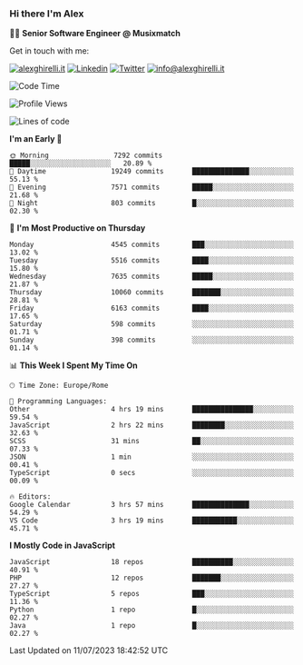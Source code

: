 ### Hi there I'm Alex

👨‍💻 __Senior Software Engineer @ Musixmatch__

Get in touch with me:

[![alexghirelli.it](https://img.shields.io/static/v1?label=alexghirelli.it&message=%20&color=red&logo=&style=flat-square&logoColor=white)](https://www.alexghirelli.it/)
[![Linkedin](https://img.shields.io/static/v1?label=Linkedin&message=%20&color=blue&logo=Linkedin&style=flat-square&logoColor=white)](https://linkedin.com/in/alexghirelli)
[![Twitter](https://img.shields.io/static/v1?label=Twitter&message=%20&color=blue&logo=Twitter&style=flat-square&logoColor=white)](https://twitter.com/alexGhirelli)
[![info@alexghirelli.it](https://img.shields.io/static/v1?label=info@alexghirelli.it&message=%20&color=red&logo=gmail&style=flat-square&logoColor=white)](mailto:info@alexghirelli.it)

<!--START_SECTION:waka-->
![Code Time](http://img.shields.io/badge/Code%20Time-7%2C477%20hrs%2011%20mins-blue)

![Profile Views](http://img.shields.io/badge/Profile%20Views-2-blue)

![Lines of code](https://img.shields.io/badge/From%20Hello%20World%20I%27ve%20Written-70.4%20million%20lines%20of%20code-blue)

**I'm an Early 🐤** 

```text
🌞 Morning                7292 commits        █████░░░░░░░░░░░░░░░░░░░░   20.89 % 
🌆 Daytime                19249 commits       ██████████████░░░░░░░░░░░   55.13 % 
🌃 Evening                7571 commits        █████░░░░░░░░░░░░░░░░░░░░   21.68 % 
🌙 Night                  803 commits         █░░░░░░░░░░░░░░░░░░░░░░░░   02.30 % 
```
📅 **I'm Most Productive on Thursday** 

```text
Monday                   4545 commits        ███░░░░░░░░░░░░░░░░░░░░░░   13.02 % 
Tuesday                  5516 commits        ████░░░░░░░░░░░░░░░░░░░░░   15.80 % 
Wednesday                7635 commits        █████░░░░░░░░░░░░░░░░░░░░   21.87 % 
Thursday                 10060 commits       ███████░░░░░░░░░░░░░░░░░░   28.81 % 
Friday                   6163 commits        ████░░░░░░░░░░░░░░░░░░░░░   17.65 % 
Saturday                 598 commits         ░░░░░░░░░░░░░░░░░░░░░░░░░   01.71 % 
Sunday                   398 commits         ░░░░░░░░░░░░░░░░░░░░░░░░░   01.14 % 
```


📊 **This Week I Spent My Time On** 

```text
🕑︎ Time Zone: Europe/Rome

💬 Programming Languages: 
Other                    4 hrs 19 mins       ███████████████░░░░░░░░░░   59.54 % 
JavaScript               2 hrs 22 mins       ████████░░░░░░░░░░░░░░░░░   32.63 % 
SCSS                     31 mins             ██░░░░░░░░░░░░░░░░░░░░░░░   07.33 % 
JSON                     1 min               ░░░░░░░░░░░░░░░░░░░░░░░░░   00.41 % 
TypeScript               0 secs              ░░░░░░░░░░░░░░░░░░░░░░░░░   00.09 % 

🔥 Editors: 
Google Calendar          3 hrs 57 mins       ██████████████░░░░░░░░░░░   54.29 % 
VS Code                  3 hrs 19 mins       ███████████░░░░░░░░░░░░░░   45.71 % 
```

**I Mostly Code in JavaScript** 

```text
JavaScript               18 repos            ██████████░░░░░░░░░░░░░░░   40.91 % 
PHP                      12 repos            ███████░░░░░░░░░░░░░░░░░░   27.27 % 
TypeScript               5 repos             ███░░░░░░░░░░░░░░░░░░░░░░   11.36 % 
Python                   1 repo              █░░░░░░░░░░░░░░░░░░░░░░░░   02.27 % 
Java                     1 repo              █░░░░░░░░░░░░░░░░░░░░░░░░   02.27 % 
```




 Last Updated on 11/07/2023 18:42:52 UTC
<!--END_SECTION:waka-->
